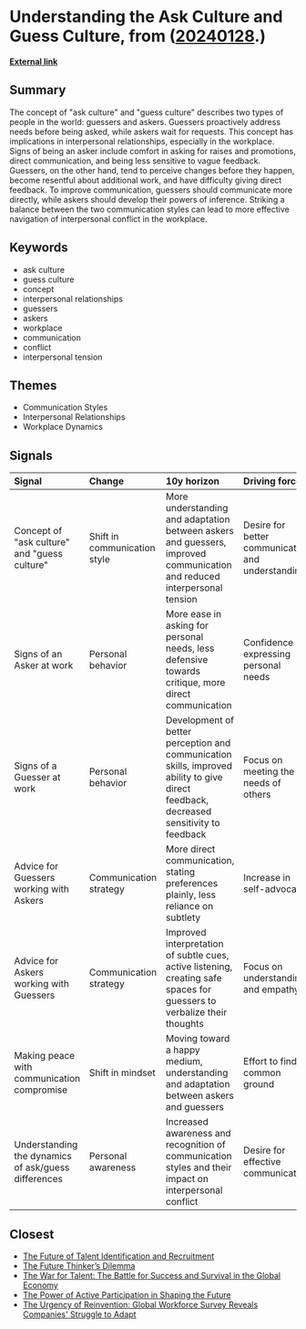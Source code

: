 # __Understanding the Ask Culture and Guess Culture__, from ([20240128](https://kghosh.substack.com/p/20240128).)

__[External link](https://spin.atomicobject.com/asker-or-guesser/)__



## Summary

The concept of "ask culture" and "guess culture" describes two types of people in the world: guessers and askers. Guessers proactively address needs before being asked, while askers wait for requests. This concept has implications in interpersonal relationships, especially in the workplace. Signs of being an asker include comfort in asking for raises and promotions, direct communication, and being less sensitive to vague feedback. Guessers, on the other hand, tend to perceive changes before they happen, become resentful about additional work, and have difficulty giving direct feedback. To improve communication, guessers should communicate more directly, while askers should develop their powers of inference. Striking a balance between the two communication styles can lead to more effective navigation of interpersonal conflict in the workplace.

## Keywords

* ask culture
* guess culture
* concept
* interpersonal relationships
* guessers
* askers
* workplace
* communication
* conflict
* interpersonal tension

## Themes

* Communication Styles
* Interpersonal Relationships
* Workplace Dynamics

## Signals

| Signal                                              | Change                       | 10y horizon                                                                                                                            | Driving force                                     |
|:----------------------------------------------------|:-----------------------------|:---------------------------------------------------------------------------------------------------------------------------------------|:--------------------------------------------------|
| Concept of "ask culture" and "guess culture"        | Shift in communication style | More understanding and adaptation between askers and guessers, improved communication and reduced interpersonal tension                | Desire for better communication and understanding |
| Signs of an Asker at work                           | Personal behavior            | More ease in asking for personal needs, less defensive towards critique, more direct communication                                     | Confidence in expressing personal needs           |
| Signs of a Guesser at work                          | Personal behavior            | Development of better perception and communication skills, improved ability to give direct feedback, decreased sensitivity to feedback | Focus on meeting the needs of others              |
| Advice for Guessers working with Askers             | Communication strategy       | More direct communication, stating preferences plainly, less reliance on subtlety                                                      | Increase in self-advocacy                         |
| Advice for Askers working with Guessers             | Communication strategy       | Improved interpretation of subtle cues, active listening, creating safe spaces for guessers to verbalize their thoughts                | Focus on understanding and empathy                |
| Making peace with communication compromise          | Shift in mindset             | Moving toward a happy medium, understanding and adaptation between askers and guessers                                                 | Effort to find common ground                      |
| Understanding the dynamics of ask/guess differences | Personal awareness           | Increased awareness and recognition of communication styles and their impact on interpersonal conflict                                 | Desire for effective communication                |

## Closest

* [The Future of Talent Identification and Recruitment](14935a7eab6d6c1d8a5ce2f25d3b54bb)
* [The Future Thinker’s Dilemma](670b7a7f03caef5935520a962c78dd5a)
* [The War for Talent: The Battle for Success and Survival in the Global Economy](34196ff9f6a0d4a9b32a79610ae2a976)
* [The Power of Active Participation in Shaping the Future](f4f9579fbdccca76650636b6273a4870)
* [The Urgency of Reinvention: Global Workforce Survey Reveals Companies' Struggle to Adapt](b865313fdf172979b9c852573395fab1)